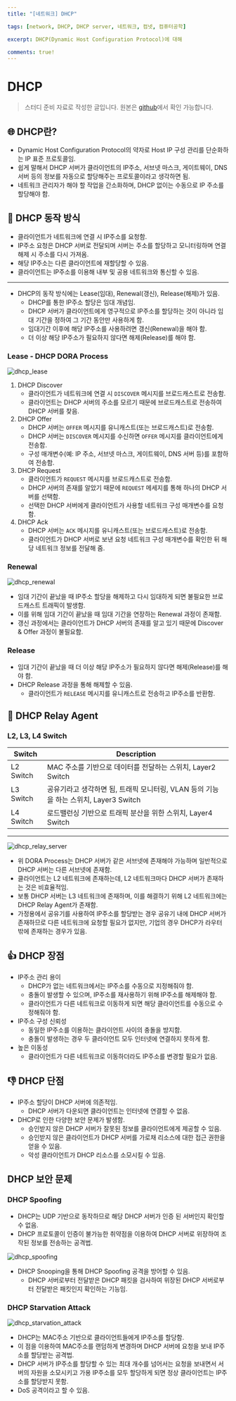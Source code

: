 ```yaml
---
title: "[네트워크] DHCP"

tags: [network, DHCP, DHCP server, 네트워크, 컴넷, 컴퓨터공학]

excerpt: DHCP(Dynamic Host Configuration Protocol)에 대해

comments: true!
---
```


# **DHCP**

> 스터디 준비 자료로 작성한 글입니다. 원본은 [github](https://github.com/KHU-Dasom/jinja-study/blob/main/3%EC%A3%BC%EC%B0%A8_%EB%84%A4%ED%8A%B8%EC%9B%8C%ED%81%AC/%EC%9C%A4%EC%A4%80%EC%84%9D_DHCP.md)에서 확인 가능합니다.

## **🌐 DHCP란?**

- Dynamic Host Configuration Protocol의 약자로 Host IP 구성 관리를 단순화하는 IP 표준 프로토콜임.
- 쉽게 말해서 DHCP 서버가 클라이언트의 IP주소, 서브넷 마스크, 게이트웨이, DNS 서버 등의 정보를 자동으로 할당해주는 프로토콜이라고 생각하면 됨.
- 네트워크 관리자가 해야 할 작업을 간소화하며, DHCP 없이는 수동으로 IP 주소를 할당해야 함.

## **📖 DHCP 동작 방식**

- 클라이언트가 네트워크에 연결 시 IP주소를 요청함.
- IP주소 요청은 DHCP 서버로 전달되며 서버는 주소를 할당하고 모니터링하며 연결 해제 시 주소를 다시 가져옴.
- 해당 IP주소는 다른 클라이언트에 재할당할 수 있음.
- 클라이언트는 IP주소를 이용해 내부 및 공용 네트워크와 통신할 수 있음.

---

- DHCP의 동작 방식에는 Lease(임대), Renewal(갱신), Release(해제)가 있음.
  - DHCP를 통한 IP주소 할당은 임대 개념임.
  - DHCP 서버가 클라이언트에게 영구적으로 IP주소를 할당하는 것이 아니라 임대 기간을 정하여 그 기간 동안만 사용하게 함.
  - 임대기간 이후에 해당 IP주소를 사용하려면 갱신(Renewal)을 해야 함.
  - 더 이상 해당 IP주소가 필요하지 않다면 해제(Release)를 해야 함.

### **Lease - DHCP DORA Process**


![dhcp_lease](https://www.cisco.com/c/dam/en/us/support/docs/switches/catalyst-9300-series-switches/217366-configure-dhcp-in-ios-xe-evpn-vxlan-01.png)

1. DHCP Discover
   - 클라이언트가 네트워크에 연결 시 `DISCOVER` 메시지를 브로드캐스트로 전송함.
   - 클라이언트는 DHCP 서버의 주소를 모르기 때문에 브로드캐스트로 전송하여 DHCP 서버를 찾음.
2. DHCP Offer
   - DHCP 서버는 `OFFER` 메시지를 유니캐스트(또는 브로드캐스트)로 전송함.
   - DHCP 서버는 `DISCOVER` 메시지를 수신하면 `OFFER` 메시지를 클라이언트에게 전송함.
   - 구성 매개변수(예: IP 주소, 서브넷 마스크, 게이트웨이, DNS 서버 등)를 포함하여 전송함.
3. DHCP Request
   - 클라이언트가 `REQUEST` 메시지를 브로드캐스트로 전송함.
   - DHCP 서버의 존재를 알았기 때문에 `REQUEST` 메세지를 통해 하나의 DHCP 서버를 선택함.
   - 선택한 DHCP 서버에게 클라이언트가 사용할 네트워크 구성 매개변수를 요청함.
4. DHCP Ack
   - DHCP 서버는 `ACK` 메시지를 유니캐스트(또는 브로드캐스트)로 전송함.
   - 클라이언트가 DHCP 서버로 보낸 요청 네트워크 구성 매개변수를 확인한 뒤 해당 네트워크 정보를 전달해 줌.

### **Renewal**

![dhcp_renewal](https://crnetpackets.files.wordpress.com/2017/04/dhcp-basics-renew4.png)

- 임대 기간이 끝났을 때 IP주소 할당을 해제하고 다시 임대하게 되면 불필요한 브로드캐스트 트래픽이 발생함.
- 이를 위해 임대 기간이 끝났을 때 임대 기간을 연장하는 Renewal 과정이 존재함.
- 갱신 과정에서는 클라이언트가 DHCP 서버의 존재를 알고 있기 때문에 Discover & Offer 과정이 불필요함.

### **Release**

- 임대 기간이 끝났을 때 더 이상 해당 IP주소가 필요하지 않다면 해제(Release)를 해야 함.
- DHCP Release 과정을 통해 해제할 수 있음.
  - 클라이언트가 `RELEASE` 메시지를 유니캐스트로 전송하고 IP주소를 반환함.

## **💨 DHCP Relay Agent**

### **L2, L3, L4 Switch**

| Switch | Description |
| --- | --- |
| L2 Switch | MAC 주소를 기반으로 데이터를 전달하는 스위치, Layer2 Switch |
| L3 Switch | 공유기라고 생각하면 됨, 트래픽 모니터링, VLAN 등의 기능을 하는 스위치, Layer3 Switch |
| L4 Switch | 로드밸런싱 기반으로 트래픽 분산을 위한 스위치, Layer4 Switch |

---

![dhcp_relay_server](https://www.cisco.com/c/dam/en/us/support/docs/switches/catalyst-9300-series-switches/217366-configure-dhcp-in-ios-xe-evpn-vxlan-02.png)

- 위 DORA Process는 DHCP 서버가 같은 서브넷에 존재해야 가능하며 일반적으로 DHCP 서버는 다른 서브넷에 존재함.
- 클라이언트는 L2 네트워크에 존재하는데, L2 네트워크마다 DHCP 서버가 존재하는 것은 비효율적임.
- 보통 DHCP 서버는 L3 네트워크에 존재하며, 이를 해결하기 위해 L2 네트워크에는 DHCP Relay Agent가 존재함.
- 가정용에서 공유기를 사용하여 IP주소를 할당받는 경우 공유기 내에 DHCP 서버가 존재하므로 다른 네트워크에 요청할 필요가 없지만, 기업의 경우 DHCP가 라우터 밖에 존재하는 경우가 있음.

## **👍 DHCP 장점**

- IP주소 관리 용이
  - DHCP가 없는 네트워크에서는 IP주소를 수동으로 지정해줘야 함.
  - 충돌이 발생할 수 있으며, IP주소를 재사용하기 위해 IP주소를 해제해야 함.
  - 클라이언트가 다른 네트워크로 이동하게 되면 해당 클라이언트를 수동으로 수정해줘야 함.
- IP주소 구성 신뢰성
  - 동일한 IP주소를 이용하는 클라이언트 사이의 충돌을 방지함.
  - 충돌이 발생하는 경우 두 클라이언트 모두 인터넷에 연결하지 못하게 함.
- 높은 이동성
  - 클라이언트가 다른 네트워크로 이동하더라도 IP주소를 변경할 필요가 없음.

## **👎 DHCP 단점**

- IP주소 할당이 DHCP 서버에 의존적임.
  - DHCP 서버가 다운되면 클라이언트는 인터넷에 연결할 수 없음.
- DHCP로 인한 다양한 보안 문제가 발생함.
  - 승인받지 않은 DHCP 서버가 잘못된 정보를 클라이언트에게 제공할 수 있음.
  - 승인받지 않은 클라이언트가 DHCP 서버를 가로채 리소스에 대한 접근 권한을 얻을 수 있음.
  - 악성 클라이언트가 DHCP 리소스를 소모시킬 수 있음.

## **DHCP 보안 문제**

### **DHCP Spoofing**

- DHCP는 UDP 기반으로 동작하므로 해당 DHCP 서버가 인증 된 서버인지 확인할 수 없음.
- DHCP 프로토콜이 인증이 불가능한 취약점을 이용하여 DHCP 서버로 위장하여 조작된 정보를 전송하는 공격법.

![dhcp_spoofing](https://img1.daumcdn.net/thumb/R1280x0/?scode=mtistory2&fname=https%3A%2F%2Ft1.daumcdn.net%2Fcfile%2Ftistory%2F9947BD3359EC4B7B20)

- DHCP Snooping을 통해 DHCP Spoofing 공격을 방어할 수 있음.
  - DHCP 서버로부터 전달받은 DHCP 패킷을 검사하여 위장된 DHCP 서버로부터 전달받은 패킷인지 확인하는 기능임.

### **DHCP Starvation Attack**

![dhcp_starvation_attack](https://ars.els-cdn.com/content/image/1-s2.0-S0045790612001140-fx1.jpg)

- DHCP는 MAC주소 기반으로 클라이언트들에게 IP주소를 할당함.
- 이 점을 이용하여 MAC주소를 랜덤하게 변경하며 DHCP 서버에 요청을 보내 IP주소를 할당받는 공격법.
- DHCP 서버가 IP주소를 할당할 수 있는 최대 개수를 넘어서는 요청을 보내면서 서버의 자원을 소모시키고 가용 IP주소를 모두 할당하게 되면 정상 클라이언트는 IP주소를 할당받지 못함.
- DoS 공격이라고 할 수 있음.